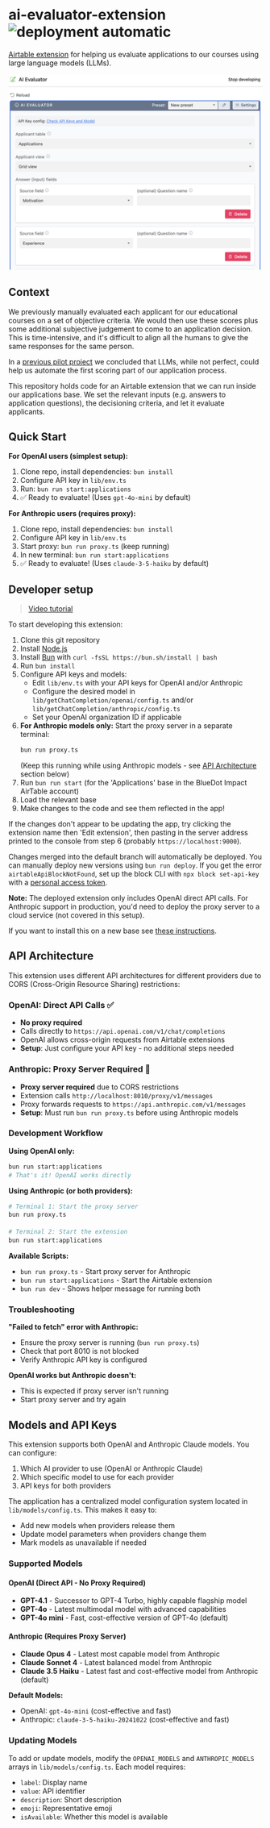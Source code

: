 # ai-evaluator-extension ![deployment automatic](https://img.shields.io/badge/deployment-automatic-success)

[Airtable extension](https://airtable.com/developers/extensions/guides/getting-started) for helping us evaluate applications to our courses using large language models (LLMs).

![Screenshot of the Airtable extension](./screenshot.png)

## Context

We previously manually evaluated each applicant for our educational courses on a set of objective criteria. We would then use these scores plus some additional subjective judgement to come to an application decision. This is time-intensive, and it's difficult to align all the humans to give the same responses for the same person.

In a [previous pilot project](https://github.com/bluedotimpact/ai-application-evaluations-pilot) we concluded that LLMs, while not perfect, could help us automate the first scoring part of our application process.

This repository holds code for an Airtable extension that we can run inside our applications base. We set the relevant inputs (e.g. answers to application questions), the decisioning criteria, and let it evaluate applicants.

## Quick Start

**For OpenAI users (simplest setup):**
1. Clone repo, install dependencies: `bun install`
2. Configure API key in `lib/env.ts`
3. Run: `bun run start:applications`
4. ✅ Ready to evaluate! (Uses `gpt-4o-mini` by default)

**For Anthropic users (requires proxy):**
1. Clone repo, install dependencies: `bun install` 
2. Configure API key in `lib/env.ts`
3. Start proxy: `bun run proxy.ts` (keep running)
4. In new terminal: `bun run start:applications`
5. ✅ Ready to evaluate! (Uses `claude-3-5-haiku` by default)

## Developer setup

> [Video tutorial](https://www.youtube.com/watch?v=nhnPxvEZmLk)

To start developing this extension:

1. Clone this git repository
2. Install [Node.js](https://nodejs.org/)
3. Install [Bun](https://bun.sh/) with `curl -fsSL https://bun.sh/install | bash`
4. Run `bun install`
5. Configure API keys and models:
   - Edit `lib/env.ts` with your API keys for OpenAI and/or Anthropic
   - Configure the desired model in `lib/getChatCompletion/openai/config.ts` and/or `lib/getChatCompletion/anthropic/config.ts`
   - Set your OpenAI organization ID if applicable
6. **For Anthropic models only:** Start the proxy server in a separate terminal:
   ```bash
   bun run proxy.ts
   ```
   (Keep this running while using Anthropic models - see [API Architecture](#api-architecture) section below)
7. Run `bun run start` (for the 'Applications' base in the BlueDot Impact AirTable account)
8. Load the relevant base
9. Make changes to the code and see them reflected in the app!

If the changes don't appear to be updating the app, try clicking the extension name then 'Edit extension', then pasting in the server address printed to the console from step 6 (probably `https://localhost:9000`).

Changes merged into the default branch will automatically be deployed. You can manually deploy new versions using `bun run deploy`. If you get the error `airtableApiBlockNotFound`, set up the block CLI with `npx block set-api-key` with a [personal access token](https://airtable.com/developers/web/guides/personal-access-tokens).

**Note:** The deployed extension only includes OpenAI direct API calls. For Anthropic support in production, you'd need to deploy the proxy server to a cloud service (not covered in this setup).

If you want to install this on a new base see [these instructions](https://www.airtable.com/developers/apps/guides/run-in-multiple-bases).

## API Architecture

This extension uses different API architectures for different providers due to CORS (Cross-Origin Resource Sharing) restrictions:

### OpenAI: Direct API Calls ✅
- **No proxy required**
- Calls directly to `https://api.openai.com/v1/chat/completions`
- OpenAI allows cross-origin requests from Airtable extensions
- **Setup**: Just configure your API key - no additional steps needed

### Anthropic: Proxy Server Required 🔄
- **Proxy server required** due to CORS restrictions
- Extension calls `http://localhost:8010/proxy/v1/messages`
- Proxy forwards requests to `https://api.anthropic.com/v1/messages`
- **Setup**: Must run `bun run proxy.ts` before using Anthropic models

### Development Workflow

**Using OpenAI only:**
```bash
bun run start:applications
# That's it! OpenAI works directly
```

**Using Anthropic (or both providers):**
```bash
# Terminal 1: Start the proxy server
bun run proxy.ts

# Terminal 2: Start the extension
bun run start:applications
```

**Available Scripts:**
- `bun run proxy.ts` - Start proxy server for Anthropic
- `bun run start:applications` - Start the Airtable extension
- `bun run dev` - Shows helper message for running both

### Troubleshooting

**"Failed to fetch" error with Anthropic:**
- Ensure the proxy server is running (`bun run proxy.ts`)
- Check that port 8010 is not blocked
- Verify Anthropic API key is configured

**OpenAI works but Anthropic doesn't:**
- This is expected if proxy server isn't running
- Start proxy server and try again

## Models and API Keys

This extension supports both OpenAI and Anthropic Claude models. You can configure:

1. Which AI provider to use (OpenAI or Anthropic Claude)
2. Which specific model to use for each provider
3. API keys for both providers

The application has a centralized model configuration system located in `lib/models/config.ts`. This makes it easy to:

- Add new models when providers release them
- Update model parameters when providers change them
- Mark models as unavailable if needed

### Supported Models

#### OpenAI (Direct API - No Proxy Required)
- **GPT-4.1** - Successor to GPT-4 Turbo, highly capable flagship model
- **GPT-4o** - Latest multimodal model with advanced capabilities
- **GPT-4o mini** - Fast, cost-effective version of GPT-4o (default)

#### Anthropic (Requires Proxy Server)  
- **Claude Opus 4** - Latest most capable model from Anthropic
- **Claude Sonnet 4** - Latest balanced model from Anthropic
- **Claude 3.5 Haiku** - Latest fast and cost-effective model from Anthropic (default)

**Default Models:**
- OpenAI: `gpt-4o-mini` (cost-effective and fast)
- Anthropic: `claude-3-5-haiku-20241022` (cost-effective and fast)

### Updating Models

To add or update models, modify the `OPENAI_MODELS` and `ANTHROPIC_MODELS` arrays in `lib/models/config.ts`. Each model requires:

- `label`: Display name
- `value`: API identifier
- `description`: Short description
- `emoji`: Representative emoji
- `isAvailable`: Whether this model is available
